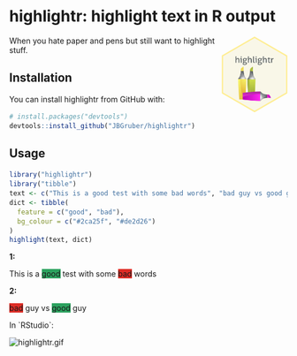 
<!-- README.md is generated from README.Rmd. Please edit that file -->
highlightr: highlight text in R output
======================================

<img src="man/figures/logo.png" align="right" width="120" />

When you hate paper and pens but still want to highlight stuff.

Installation
------------

You can install highlightr from GitHub with:

``` r
# install.packages("devtools")
devtools::install_github("JBGruber/highlightr")
```

Usage
-----

``` r
library("highlightr")
library("tibble")
text <- c("This is a good test with some bad words", "bad guy vs good guy")
dict <- tibble(
  feature = c("good", "bad"),
  bg_colour = c("#2ca25f", "#de2d26")
)
highlight(text, dict)
```

<strong>1:</strong>
<p>
This is a <span style="background-color: #2ca25f"> <font color=''>good</font></span> test with some <span style="background-color: #de2d26"> <font color=''>bad</font></span> words
</p>
<strong>2:</strong>
<p>
<span style="background-color: #de2d26"> <font color=''>bad</font></span> guy vs <span style="background-color: #2ca25f"> <font color=''>good</font></span> guy
</p>
In `RStudio`:

![highlightr.gif](http://www.johannesbgruber.eu/img/highlightr.gif)
